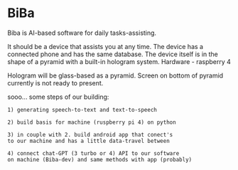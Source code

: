 # BiBa
Biba is AI-based software for daily tasks-assisting. 

It should be a device that assists you at any time. The device has a connected phone and has the same database. The device itself is in the shape of a pyramid with a built-in hologram system. Hardware - raspberry 4

Hologram will be glass-based as a pyramid. Screen on bottom of pyramid currently is not ready to present. 


sooo... some steps of our building:

    1) generating speech-to-text and text-to-speech

    2) build basis for machine (ruspberry pi 4) on python 

    3) in couple with 2. build android app that conect's 
    to our machine and has a little data-travel between

    4) connect chat-GPT (3 turbo or 4) API to our software 
    on machine (Biba-dev) and same methods with app (probably)  

